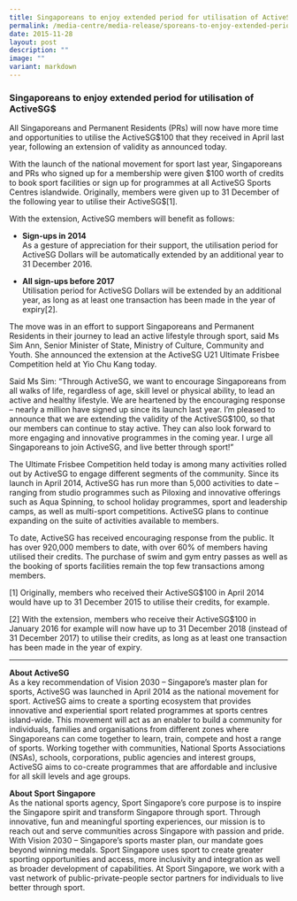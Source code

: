 ```yaml
---
title: Singaporeans to enjoy extended period for utilisation of ActiveSG$
permalink: /media-centre/media-release/sporeans-to-enjoy-extended-period-for-utilisation-of-activesg-dollars/
date: 2015-11-28
layout: post
description: ""
image: ""
variant: markdown
---
```

### **Singaporeans to enjoy extended period for utilisation of ActiveSG$**

All Singaporeans and Permanent Residents (PRs) will now have more time and opportunities to utilise the ActiveSG$100 that they received in April last year, following an extension of validity as announced today.

With the launch of the national movement for sport last year, Singaporeans and PRs who signed up for a membership were given \$100 worth of credits to book sport facilities or sign up for programmes at all ActiveSG Sports Centres islandwide. Originally, members were given up to 31 December of the following year to utilise their ActiveSG$\[1].

With the extension, ActiveSG members will benefit as follows:

* **Sign-ups in 2014**<br>
As a gesture of appreciation for their support, the utilisation period for ActiveSG Dollars will be automatically extended by an additional year to 31 December 2016.

* **All sign-ups before 2017**<br>
Utilisation period for ActiveSG Dollars will be extended by an additional year, as long as at least one transaction has been made in the year of expiry[2].

The move was in an effort to support Singaporeans and Permanent Residents in their journey to lead an active lifestyle through sport, said Ms Sim Ann, Senior Minister of State, Ministry of Culture, Community and Youth. She announced the extension at the ActiveSG U21 Ultimate Frisbee Competition held at Yio Chu Kang today.

Said Ms Sim: “Through ActiveSG, we want to encourage Singaporeans from all walks of life, regardless of age, skill level or physical ability, to lead an active and healthy lifestyle. We are heartened by the encouraging response – nearly a million have signed up since its launch last year. I’m pleased to announce that we are extending the validity of the ActiveSG$100, so that our members can continue to stay active. They can also look forward to more engaging and innovative programmes in the coming year. I urge all Singaporeans to join ActiveSG, and live better through sport!”

The Ultimate Frisbee Competition held today is among many activities rolled out by ActiveSG to engage different segments of the community. Since its launch in April 2014, ActiveSG has run more than 5,000 activities to date – ranging from studio programmes such as Piloxing and innovative offerings such as Aqua Spinning, to school holiday programmes, sport and leadership camps, as well as multi-sport competitions. ActiveSG plans to continue expanding on the suite of activities available to members.

To date, ActiveSG has received encouraging response from the public. It has over 920,000 members to date, with over 60% of members having utilised their credits. The purchase of swim and gym entry passes as well as the booking of sports facilities remain the top few transactions among members.

\[1] Originally, members who received their ActiveSG$100 in April 2014 would have up to 31 December 2015 to utilise their credits, for example. 

\[2] With the extension, members who receive their ActiveSG$100 in January 2016 for example will now have up to 31 December 2018 (instead of 31 December 2017) to utilise their credits, as long as at least one transaction has been made in the year of expiry. 

---

**About ActiveSG**<br>
As a key recommendation of Vision 2030 – Singapore’s master plan for sports, ActiveSG was launched in April 2014 as the national movement for sport. ActiveSG aims to create a sporting ecosystem that provides innovative and experiential sport related programmes at sports centres island-wide. This movement will act as an enabler to build a community for individuals, families and organisations from different zones where Singaporeans can come together to learn, train, compete and host a range of sports. Working together with communities, National Sports Associations (NSAs), schools, corporations, public agencies and interest groups, ActiveSG aims to co-create programmes that are affordable and inclusive for all skill levels and age groups.

**About Sport Singapore**<br>
As the national sports agency, Sport Singapore’s core purpose is to inspire the Singapore spirit and transform Singapore through sport. Through innovative, fun and meaningful sporting experiences, our mission is to reach out and serve communities across Singapore with passion and pride. With Vision 2030 – Singapore’s sports master plan, our mandate goes beyond winning medals. Sport Singapore uses sport to create greater sporting opportunities and access, more inclusivity and integration as well as broader development of capabilities. At Sport Singapore, we work with a vast network of public-private-people sector partners for individuals to live better through sport.
